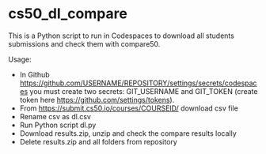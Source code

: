 # cs50_dl_compare

This is a Python script to run in Codespaces to download all students submissions and check them with compare50.

Usage:

* In Github https://github.com/USERNAME/REPOSITORY/settings/secrets/codespaces you must create two secrets: GIT_USERNAME and GIT_TOKEN (create token here https://github.com/settings/tokens).
* From https://submit.cs50.io/courses/COURSEID/ download csv file
* Rename csv as dl.csv 
* Run Python script dl.py
* Download results.zip, unzip and check the compare results locally
* Delete results.zip and all folders from repository

